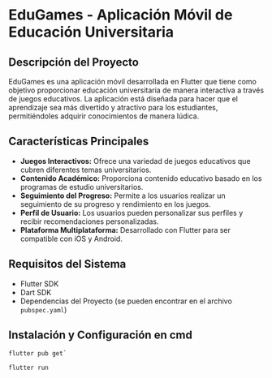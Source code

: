 # EduGames - Aplicación Móvil de Educación Universitaria

## Descripción del Proyecto

EduGames es una aplicación móvil desarrollada en Flutter que tiene como objetivo proporcionar educación universitaria de manera interactiva a través de juegos educativos. La aplicación está diseñada para hacer que el aprendizaje sea más divertido y atractivo para los estudiantes, permitiéndoles adquirir conocimientos de manera lúdica.

## Características Principales

- **Juegos Interactivos:** Ofrece una variedad de juegos educativos que cubren diferentes temas universitarios.
- **Contenido Académico:** Proporciona contenido educativo basado en los programas de estudio universitarios.
- **Seguimiento del Progreso:** Permite a los usuarios realizar un seguimiento de su progreso y rendimiento en los juegos.
- **Perfil de Usuario:** Los usuarios pueden personalizar sus perfiles y recibir recomendaciones personalizadas.
- **Plataforma Multiplataforma:** Desarrollado con Flutter para ser compatible con iOS y Android.

## Requisitos del Sistema

- Flutter SDK
- Dart SDK
- Dependencias del Proyecto (se pueden encontrar en el archivo `pubspec.yaml`)

## Instalación y Configuración en cmd

    flutter pub get`
    
    flutter run


